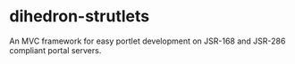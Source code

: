 dihedron-strutlets
==================

An MVC framework for easy portlet development on JSR-168 and JSR-286 compliant portal servers.
